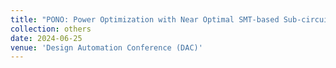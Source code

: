 ```yaml
---
title: "PONO: Power Optimization with Near Optimal SMT-based Sub-circuit Generation"
collection: others
date: 2024-06-25
venue: 'Design Automation Conference (DAC)'
---
```

